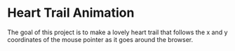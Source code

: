 # Heart Trail Animation
The goal of this project is to make a lovely heart trail that follows the x and y coordinates of the mouse pointer as it goes around the browser.
